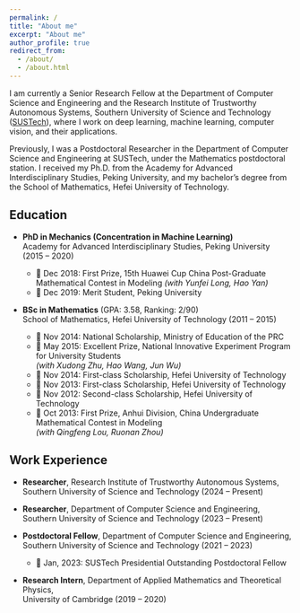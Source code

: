 ```yaml
---
permalink: /
title: "About me"
excerpt: "About me"
author_profile: true
redirect_from: 
  - /about/
  - /about.html
---
```


I am currently a Senior Research Fellow at the Department of Computer Science and Engineering and the Research Institute of Trustworthy Autonomous Systems, Southern University of Science and Technology ([SUSTech](https://www.sustech.edu.cn/en/)), where I work on deep learning, machine learning, computer vision, and their applications.

Previously, I was a Postdoctoral Researcher in the Department of Computer Science and Engineering at SUSTech, under the Mathematics postdoctoral station. I received my Ph.D. from the Academy for Advanced Interdisciplinary Studies, Peking University, and my bachelor’s degree from the School of Mathematics, Hefei University of Technology. 

## Education
- **PhD in Mechanics (Concentration in Machine Learning)**    
  Academy for Advanced Interdisciplinary Studies, Peking University (2015 – 2020)  
  - 🌟 Dec 2018: First Prize, 15th Huawei Cup China Post-Graduate Mathematical Contest in Modeling
    *(with Yunfei Long, Hao Yan)*
  - 🌟 Dec 2019: Merit Student, Peking University  

- **BSc in Mathematics** (GPA: 3.58, Ranking: 2/90)  
  School of Mathematics, Hefei University of Technology (2011 – 2015)  
  - 🌟 Nov 2014: National Scholarship, Ministry of Education of the PRC  
  - 🌟 May 2015: Excellent Prize, National Innovative Experiment Program for University Students  
    *(with Xudong Zhu, Hao Wang, Jun Wu)*  
  - 🌟 Nov 2014: First-class Scholarship, Hefei University of Technology  
  - 🌟 Nov 2013: First-class Scholarship, Hefei University of Technology  
  - 🌟 Nov 2012: Second-class Scholarship, Hefei University of Technology  
  - 🌟 Oct 2013: First Prize, Anhui Division, China Undergraduate Mathematical Contest in Modeling  
    *(with Qingfeng Lou, Ruonan Zhou)*
    
## Work Experience
- **Researcher**, Research Institute of Trustworthy Autonomous Systems,  
  Southern University of Science and Technology (2024 – Present)  

- **Researcher**, Department of Computer Science and Engineering,  
  Southern University of Science and Technology (2023 – Present)  

- **Postdoctoral Fellow**, Department of Computer Science and Engineering,  
  Southern University of Science and Technology (2021 – 2023)  
  - 🌟  Jan, 2023: SUSTech Presidential Outstanding Postdoctoral Fellow  

- **Research Intern**, Department of Applied Mathematics and Theoretical Physics,  
  University of Cambridge (2019 – 2020)
  




